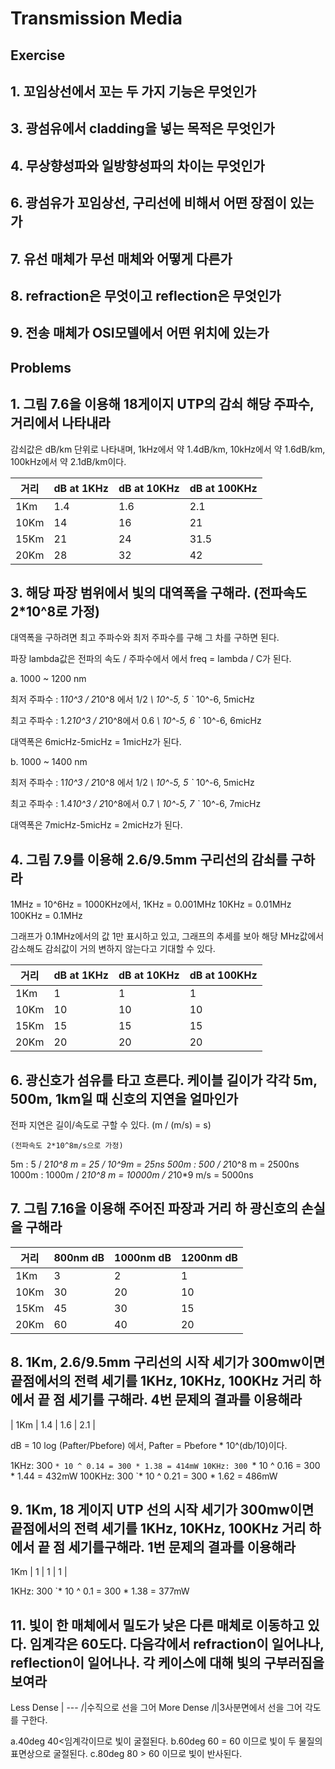 # Transmission Media

## Exercise

## 1. 꼬임상선에서 꼬는 두 가지 기능은 무엇인가

## 3. 광섬유에서 cladding을 넣는 목적은 무엇인가

## 4. 무상향성파와 일방향성파의 차이는 무엇인가

## 6. 광섬유가 꼬임상선, 구리선에 비해서 어떤 장점이 있는가

## 7. 유선 매체가 무선 매체와 어떻게 다른가

## 8. refraction은 무엇이고 reflection은 무엇인가

## 9. 전송 매체가 OSI모델에서 어떤 위치에 있는가

## Problems

## 1. 그림 7.6을 이용해 18게이지 UTP의 감쇠 해당 주파수, 거리에서 나타내라

감쇠값은 dB/km 단위로 나타내며, 1kHz에서 약 1.4dB/km, 10kHz에서 약 1.6dB/km, 100kHz에서 약 2.1dB/km이다.

| 거리 | dB at 1KHz  | dB at 10KHz | dB at 100KHz |
|------|--------|-----------|----------|
| 1Km | 1.4 | 1.6 | 2.1 |
| 10Km | 14 | 16 | 21 |
| 15Km | 21 | 24 | 31.5 |
| 20Km | 28 | 32 | 42 |

## 3. 해당 파장 범위에서 빛의 대역폭을 구해라. (전파속도 2*10^8로 가정)

대역폭을 구하려면 최고 주파수와 최저 주파수를 구해 그 차를 구하면 된다.

파장 lambda값은 전파의 속도 / 주파수에서
에서 freq = lambda / C가 된다.

a. 1000 ~ 1200 nm

최저 주파수 : 1*10^3 / 2*10^8 에서  1/2 *\ 10^-5, 5 `* 10^-6, 5micHz

최고 주파수 : 1.2*10^3 / 2*10^8에서 0.6 *\ 10^-5, 6 `* 10^-6, 6micHz

대역폭은 6micHz-5micHz = 1micHz가 된다.

b. 1000 ~ 1400 nm

최저 주파수 : 1*10^3 / 2*10^8 에서  1/2 *\ 10^-5, 5 `* 10^-6, 5micHz

최고 주파수 : 1.4*10^3 / 2*10^8에서 0.7 *\ 10^-5, 7 `* 10^-6, 7micHz

대역폭은 7micHz-5micHz = 2micHz가 된다.



## 4. 그림 7.9를 이용해 2.6/9.5mm 구리선의 감쇠를 구하라

1MHz = 10^6Hz = 1000KHz에서,
1KHz = 0.001MHz
10KHz = 0.01MHz
100KHz = 0.1MHz

그래프가 0.1MHz에서의 값 1만 표시하고 있고, 그래프의 추세를 보아 해당 MHz값에서 감소해도 감쇠값이 거의 변하지 않는다고 기대할 수 있다.

| 거리 | dB at 1KHz  | dB at 10KHz | dB at 100KHz |
|------|--------|-----------|----------|
| 1Km | 1 | 1 | 1 |
| 10Km | 10 | 10 | 10 |
| 15Km | 15 | 15 | 15 |
| 20Km | 20 | 20 | 20 |

## 6. 광신호가 섬유를 타고 흐른다. 케이블 길이가 각각 5m, 500m, 1km일 때 신호의 지연을 얼마인가

전파 지연은 길이/속도로 구할 수 있다. (m / (m/s) = s)

    (전파속도 2*10^8m/s으로 가정)

5m : 5 / 2*10^8 m  = 25 / 10^9m = 25ns
500m : 500 / 2*10^8 m = 2500ns
1000m : 1000m / 2*10^8 m = 10000m / 2*10*9 m/s = 5000ns

## 7. 그림 7.16을 이용해 주어진 파장과 거리 하 광신호의 손실을 구해라

| 거리 | 800nm dB | 1000nm dB | 1200nm dB |
|------|--------|-----------|----------|
| 1Km | 3 | 2 | 1 |
| 10Km | 30| 20| 10|
| 15Km | 45| 30| 15|
| 20Km | 60| 40| 20|

## 8. 1Km, 2.6/9.5mm 구리선의 시작 세기가 300mw이면 끝점에서의 전력 세기를 1KHz, 10KHz, 100KHz 거리 하에서 끝 점 세기를 구해라. 4번 문제의 결과를 이용해라

| 1Km | 1.4 | 1.6 | 2.1 |

dB = 10 log (Pafter/Pbefore) 에서,
Pafter = Pbefore * 10^(db/10)이다.

1KHz: 300 `* 10 ^ 0.14 = 300 * 1.38 = 414mW
10KHz: 300 `* 10 ^ 0.16 = 300 * 1.44 = 432mW
100KHz: 300 `* 10 ^ 0.21 = 300 * 1.62 = 486mW

## 9. 1Km, 18 게이지 UTP 선의 시작 세기가 300mw이면 끝점에서의 전력 세기를 1KHz, 10KHz, 100KHz 거리 하에서 끝 점 세기를구해라. 1번 문제의 결과를 이용해라

1Km | 1 | 1 | 1 |

1KHz: 300 `* 10 ^ 0.1 = 300 * 1.38 = 377mW

## 11. 빛이 한 매체에서 밀도가 낮은 다른 매체로 이동하고 있다. 임계각은 60도다. 다음각에서 refraction이 일어나나, reflection이 일어나나. 각 케이스에 대해 빛의 구부러짐을 보여라

Less Dense   | 
\---        /|수직으로 선을 그어 
More Dense /l|3사분면에서 선을 그어 각도를 구한다.

a.40deg 40<임계각이므로 빛이 굴절된다.
b.60deg 60 = 60 이므로 빛이 두 물질의 표면상으로 굴절된다.
c.80deg 80 > 60 이므로 빛이 반사된다.
